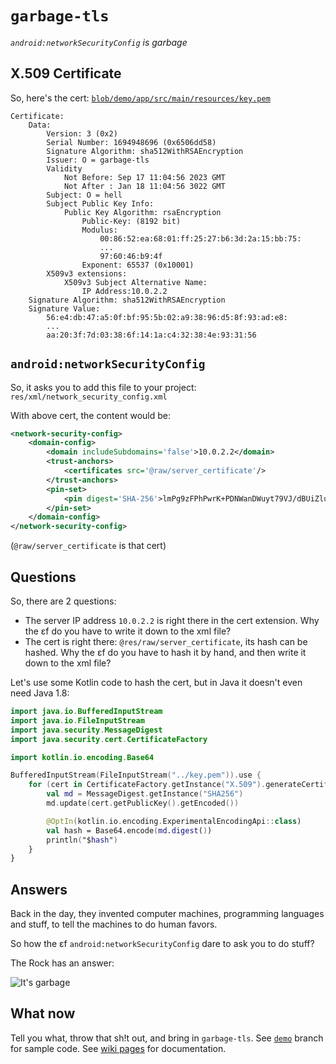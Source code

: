 <!--
==--==--==--==--==--==--==--==--==--==--==--==--==--==--==--==--

garbage-tls

Copyright (C) 2023  Anonymous



This program is free software: you can redistribute it and/or modify
it under the terms of the GNU Lesser General Public License as published by
the Free Software Foundation, either version 3 of the License, or
(at your option) any later version.

This program is distributed in the hope that it will be useful,
but WITHOUT ANY WARRANTY; without even the implied warranty of
MERCHANTABILITY or FITNESS FOR A PARTICULAR PURPOSE.  See the
GNU Lesser General Public License for more details.

You should have received a copy of the GNU Lesser General Public License
along with this program.  If not, see <https://www.gnu.org/licenses/>.

::--::--::--::--::--::--::--::--::--::--::--::--::--::--::--::--
-->

# `garbage-tls`

_`android:networkSecurityConfig` is garbage_

## X.509 Certificate

So, here's the cert: [`blob/demo/app/src/main/resources/key.pem`][cert-url]

```code
Certificate:
    Data:
        Version: 3 (0x2)
        Serial Number: 1694948696 (0x6506dd58)
        Signature Algorithm: sha512WithRSAEncryption
        Issuer: O = garbage-tls
        Validity
            Not Before: Sep 17 11:04:56 2023 GMT
            Not After : Jan 18 11:04:56 3022 GMT
        Subject: O = hell
        Subject Public Key Info:
            Public Key Algorithm: rsaEncryption
                Public-Key: (8192 bit)
                Modulus:
                    00:86:52:ea:68:01:ff:25:27:b6:3d:2a:15:bb:75:
                    ...
                    97:60:46:b9:4f
                Exponent: 65537 (0x10001)
        X509v3 extensions:
            X509v3 Subject Alternative Name:
                IP Address:10.0.2.2
    Signature Algorithm: sha512WithRSAEncryption
    Signature Value:
        56:e4:db:47:a5:0f:bf:95:5b:02:a9:38:96:d5:8f:93:ad:e8:
        ...
        aa:20:3f:7d:03:38:6f:14:1a:c4:32:38:4e:93:31:56
```

## `android:networkSecurityConfig`

So, it asks you to add this file to your project: `res/xml/network_security_config.xml`

With above cert, the content would be:

```xml
<network-security-config>
    <domain-config>
        <domain includeSubdomains='false'>10.0.2.2</domain>
        <trust-anchors>
            <certificates src='@raw/server_certificate'/>
        </trust-anchors>
        <pin-set>
            <pin digest='SHA-256'>lmPg9zFPhPwrK+PDNWanDWuyt79VJ/dBUiZlurjcyHc=</pin>
        </pin-set>
    </domain-config>
</network-security-config>
```

(`@raw/server_certificate` is that cert)

## Questions

So, there are 2 questions:

-   The server IP address `10.0.2.2` is right there in the cert extension.  Why the ɛf do you have to write it down to the xml file?
-   The cert is right there: `@res/raw/server_certificate`, its hash can be hashed.  Why the ɛf do you have to hash it by hand, and then write it down to the xml file?

Let's use some Kotlin code to hash the cert, but in Java it doesn't even need Java 1.8:

```kotlin
import java.io.BufferedInputStream
import java.io.FileInputStream
import java.security.MessageDigest
import java.security.cert.CertificateFactory

import kotlin.io.encoding.Base64

BufferedInputStream(FileInputStream("../key.pem")).use {
    for (cert in CertificateFactory.getInstance("X.509").generateCertificates(it)) {
        val md = MessageDigest.getInstance("SHA256")
        md.update(cert.getPublicKey().getEncoded())

        @OptIn(kotlin.io.encoding.ExperimentalEncodingApi::class)
        val hash = Base64.encode(md.digest())
        println("$hash")
    }
}
```

## Answers

Back in the day, they invented computer machines, programming languages and stuff, to tell the machines to do human favors.

So how the ɛf `android:networkSecurityConfig` dare to ask you to do stuff?

The Rock has an answer:

![It's garbage](../../raw/main/docs/images/its-garbage.png)

## What now

Tell you what, throw that sh!t out, and bring in `garbage-tls`.  See [`demo`](tree/demo) branch for sample code.  See [wiki pages](wiki) for documentation.

[cert-url]: ../../blob/demo/app/src/main/resources/key.pem
